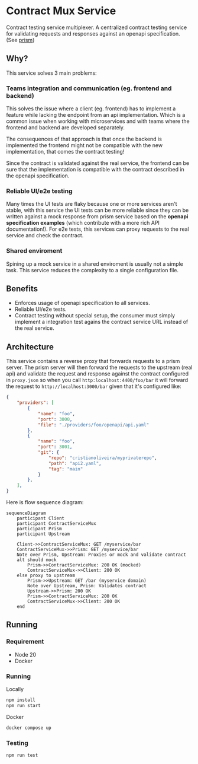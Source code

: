 # Contract Mux Service

Contract testing service multiplexer. A centralized contract testing service for
validating requests and responses against an openapi specification. (See [prism](https://github.com/stoplightio/prism))

## Why?

This service solves 3 main problems:

### Teams integration and communication (eg. frontend and backend)

This solves the issue where a client (eg. frontend) has to implement a feature while lacking the
endpoint from an api implementation. Which is a common issue when working with microservices and with
teams where the frontend and backend are developed separately.

The consequences of that approach is that once the backend is implemented the frontend
might not be compatible with the new implementation, that comes the contract testing!

Since the contract is validated against the real service, the frontend can be sure that
the implementation is compatible with the contract described in the openapi specification.

### Reliable UI/e2e testing

Many times the UI tests are flaky because one or more services aren't stable, with this service
the UI tests can be more reliable since they can be written against a mock response from prism service
based on the **openapi specification examples** (which contribute with a more rich API documentation!). 
For e2e tests, this services can proxy requests to the real service and check the contract.

### Shared enviroment

Spining up a mock service in a shared enviroment is usually not a simple task. This service
reduces the complexity to a single configuration file.

## Benefits

- Enforces usage of openapi specification to all services.
- Reliable UI/e2e tests.
- Contract testing without special setup, the consumer must simply implement
a integration test agains the contract service URL instead of the real service.

## Architecture

This service contains a reverse proxy that forwards requests to a prism server.
The prism server will then forward the requests to the upstream (real api)
and validate the request and response against the contract configured in `proxy.json`
so when you call `http:localhost:4400/foo/bar` it will forward the request to
`http://localhost:3000/bar` given that it's configured like:

```json
{
    "providers": [
        {
            "name": "foo",
            "port": 3000,
            "file": "./providers/foo/openapi/api.yaml"
        },
        {
            "name": "foo",
            "port": 3001,
            "git": {
                "repo": "cristianoliveira/myprivaterepo",
                "path": "api2.yaml",
                "tag": "main"
            }
        },
    ],
}
```

Here is flow sequence diagram:

```mermaid
sequenceDiagram
    participant Client
    participant ContractServiceMux
    participant Prism
    participant Upstream

    Client->>ContractServiceMux: GET /myservice/bar
    ContractServiceMux->>Prism: GET /myservice/bar
    Note over Prism, Upstream: Proxies or mock and validate contract
    alt should mock
        Prism->>ContractServiceMux: 200 OK (mocked)
        ContractServiceMux->>Client: 200 OK
    else proxy to upstream
        Prism->>Upstream: GET /bar (myservice domain)
        Note over Upstream, Prism: Validates contract
        Upstream->>Prism: 200 OK
        Prism->>ContractServiceMux: 200 OK
        ContractServiceMux->>Client: 200 OK
    end
```

## Running

### Requirement
 - Node 20
 - Docker

### Running

Locally
```bash
npm install
npm run start
```

Docker
```bash
docker compose up
```

### Testing

```bash
npm run test
```
